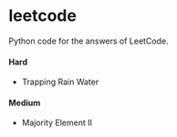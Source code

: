 # leetcode
Python code for the answers of LeetCode.

#### Hard
- Trapping Rain Water

#### Medium
- Majority Element II

